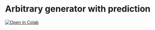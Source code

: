 # Arbitrary generator with prediction

<a target="_blank" href="https://colab.research.google.com/github/Xlopinium/Arbitrary-generator-with-prediction/blob/master/demonstration-intaraction.ipynb">
  <img src="https://colab.research.google.com/assets/colab-badge.svg" alt="Open In Colab"/>
</a>
